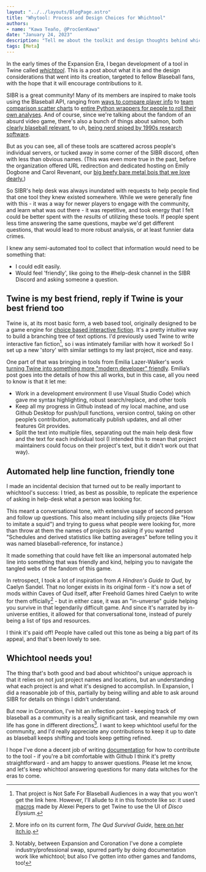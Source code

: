 ```yaml
---
layout: "../../layouts/BlogPage.astro"
title: "Whytool: Process and Design Choices for Whichtool"
authors: 
- name: "Kawa Teaño, @ProcGenKawa"
date: "January 24, 2023"
description: "Tell me about the toolkit and design thoughts behind whichtool, the interactive Blaseball tool directory."
tags: [Meta]
---
```


In the early times of the Expansion Era, I began development of a tool in Twine called [*whichtool*][1]. This is a post about what it is and the design considerations that went into its creation, targeted to fellow Blaseball fans, with the hope that it will encourage contributions to it. 

[1]: https://whichtool.sibr.dev

SIBR is a great community! Many of its members are inspired to make tools using the Blaseball API, ranging from [ways to compare player info][2] to [team comparison scatter charts][3] to [entire Python wrappers for people to roll their own analyses][4]. And of course, since we're talking about the fandom of an absurd video game, there's also a bunch of things about salmon, both [clearly blaseball relevant][5], to uh, [being nerd sniped by 1990s research software][6].

[2]: https://astrology.sibr.dev
[3]: https://chartographer.sibr.dev/ 
[4]: https://jmaliksi.github.io/blaseball-mike/ 
[5]: https://hora.github.io/blaseball-scoreboard/ 
[6]: https://salmon.sibr.dev/steve.html 

But as you can see, all of these tools are scattered across people's individual servers, or tucked away in some corner of the SIBR discord, often with less than obvious names. (This was even more true in the past, before the organization offered URL redirection and dedicated hosting on Emily Dogbone and Carol Revenant, our [big beefy bare metal bois that we love dearly.][7]) 

[7]: https://www.patreon.com/posts/update-hackathon-57479652 

So SIBR's help desk was always inundated with requests to help people find that one tool they knew existed somewhere. While we were generally fine with this - it was a way for newer players to engage with the community, and learn what was out there - it was repetitive, and took energy that I felt could be better spent with the *results* of utilizing these tools. If people spent less time answering the same questions, maybe we'd get different questions, that would lead to more robust analysis, or at least funnier data crimes.

I knew any semi-automated tool to collect that information would need to be something that: 

- I could edit easily.
- Would feel 'friendly', like going to the #help-desk channel in the SIBR Discord and asking someone a question.

## Twine is my best friend, reply if Twine is your best friend too

Twine is, at its most basic form, a web based tool, originally designed to be a game engine for [choice based interactive fiction][8]. It's a pretty intuitive way to build a branching tree of text options. I'd previously used Twine to write interactive fan fiction[^1], so i was intimately familiar with how it worked! So I set up a new 'story' with similar settings to my last project, nice and easy.

[8]: https://iftechfoundation.org/frequently-asked-questions/#:~:text=Compared%20to%20parser%20IF%2C%20choice,Choose%20Your%20Own%20Adventure%20book
[^1]: That project is Not Safe For Blaseball Audiences in a way that you won't get the link here. However, I'll allude to it in this footnote like so: it used [macros](https://github.com/apepers/DiscoElysiumTwineMacros) made by Alexei Pepers to get Twine to use the UI of *Disco Elysium*. 

One part of that was bringing in tools from Emilia Lazer-Walker's work [turning Twine into something more "modern developer" friendly][9]. Emilia’s post goes into the details of how this all works, but in this case, all you need to know is that it let me:

[9]: https://blog.lazerwalker.com/azure,/game/dev/2020/01/16/a-modern-developers-workflow-for-twine.html

- Work in a development environment (I use Visual Studio Code) which gave me syntax highlighting, robust search/replace, and other tools
- Keep all my progress in Github instead of my local machine, and use Github Desktop for push/pull functions, version control, taking on other people’s contribution, automatically publish updates, and all other features Git provides.
- Split the text into multiple files, separating out the main help desk flow and the text for each individual tool (I intended this to mean that project maintainers could focus on their project's text, but it didn't work out that way).

## Automated help line function, friendly tone

I made an incidental decision that turned out to be really important to whichtool's success: I tried, as best as possible, to replicate the experience of asking in help-desk what a person was looking for. 

This meant a conversational tone, with extensive usage of second person and follow up questions. This also meant including silly projects (like "How to imitate a squid") and trying to guess what people were looking for, more than throw at them the names of projects (so asking if you wanted  "Schedules and derived statistics like batting averages" before telling you it was named blaseball-reference, for instance.) 

It made something that could have felt like an impersonal automated help line into something that was friendly and kind, helping you to navigate the tangled webs of the fandom of this game.

In retrospect, I took a lot of inspiration from *A Hindren's Guide to Qud*, by Caelyn Sandel. That no longer exists in its original form - it's now a set of mods within Caves of Qud itself, after Freehold Games hired Caelyn to write for them officially[^2] - but in either case, it was an "in-unverse" guide helping you survive in that legendarily difficult game. And since it's narrated by in-universe entities, it allowed for that conversational tone, instead of purely being a list of tips and resources. 

[^2]: More info on its current form, *The Qud Survival Guide*, [here on her itch.io](https://inurashii.itch.io/the-qud-survival-guide).

I think it's paid off! People have called out this tone as being a big part of its appeal, and that's been lovely to see. 

## Whichtool needs you!

The thing that's both good and bad about whichtool's unique approach is that it relies on not just project names and locations, but an understanding what each project is and what it's designed to accomplish. In Expansion, I did a reasonable job of this, partially by being willing and able to ask around SIBR for details on things I didn't understand. 

But now in Coronation, I've hit an inflection point - keeping track of blaseball as a community is a really significant task, and meanwhile my own life has gone in different directions[^3]. I want to keep whichtool useful for the community, and I'd really appreciate any contributions to keep it up to date as blaseball keeps shifting and tools keep getting refined. 

[^3]: Notably, between Expansion and Coronation I've done a complete industry/professional swap, spurred partly by doing documentation work like whichtool; but also I've gotten into other games and fandoms, too! 

I hope I've done a decent job of writing [documentation](https://github.com/kawa-kitsuragi/whichtool) for how to contribute to the tool - if you're a bit comfortable with Github I think it's pretty straightforward - and am happy to answer questions. Please let me know, and let's keep whichtool answering questions for many data witches for the eras to come.